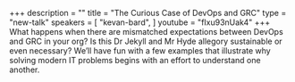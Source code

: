 +++
description = ""
title = "The Curious Case of DevOps and GRC"
type = "new-talk"
speakers = [
        "kevan-bard",
]
youtube = "fIxu93nUak4"
+++
What happens when there are mismatched expectations between DevOps and GRC in your org? Is this Dr Jekyll and Mr Hyde allegory sustainable or even necessary? We’ll have fun with a few examples that illustrate why solving modern IT problems begins with an effort to understand one another.